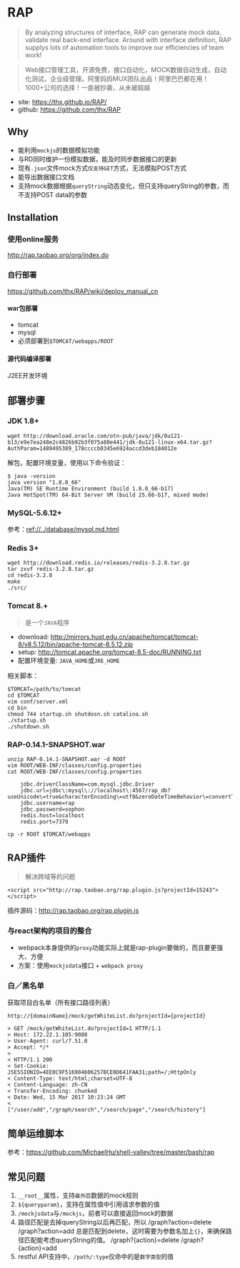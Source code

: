 # RAP

> By analyzing structures of interface, RAP can generate mock data, validate real back-end interface. Around with interface definition, RAP supplys lots of automation tools to improve our efficiencies of team work!

> Web接口管理工具，开源免费，接口自动化，MOCK数据自动生成，自动化测试，企业级管理。阿里妈妈MUX团队出品！阿里巴巴都在用！1000+公司的选择！一直被抄袭，从未被超越

* site: <https://thx.github.io/RAP/>
* github: <https://github.com/thx/RAP>



## Why

* 能利用`mockjs`的数据模拟功能
* 与RD同时维护一份模拟数据，能及时同步数据接口的更新
* 现有`.json`文件mock方式`仅支持GET`方式，无法模拟POST方式
* 能导出数据接口文档
* 支持mock数据根据`queryString`动态变化，但只支持queryString的参数，而不支持POST data的参数




## Installation

### 使用online服务

<http://rap.taobao.org/org/index.do>


### 自行部署

<https://github.com/thx/RAP/wiki/deploy_manual_cn>

#### war包部署

* tomcat
* mysql
* 必须部署到`$TOMCAT/webapps/ROOT`


#### 源代码编译部署

J2EE开发环境





## 部署步骤

### JDK 1.8+

    wget http://download.oracle.com/otn-pub/java/jdk/8u121-b13/e9e7ea248e2c4826b92b3f075a80e441/jdk-8u121-linux-x64.tar.gz?AuthParam=1489495389_178ccccb0345e6924accd3deb184012e

解包，配置环境变量，使用以下命令验证：

    $ java -version
    java version "1.8.0_66"
    Java(TM) SE Runtime Environment (build 1.8.0_66-b17)
    Java HotSpot(TM) 64-Bit Server VM (build 25.66-b17, mixed mode)


### MySQL-5.6.12+

参考：<ref://../database/mysql.md.html>


### Redis 3+

    wget http://download.redis.io/releases/redis-3.2.8.tar.gz
    tar zxvf redis-3.2.8.tar.gz
    cd redis-3.2.8
    make
    ./src/




### Tomcat 8.+

> 是一个`JAVA`程序

* download: <http://mirrors.hust.edu.cn/apache/tomcat/tomcat-8/v8.5.12/bin/apache-tomcat-8.5.12.zip>
* setup: <http://tomcat.apache.org/tomcat-8.5-doc/RUNNING.txt>
* 配置环境变量: `JAVA_HOME`或`JRE_HOME`

相关脚本：

    $TOMCAT=/path/to/tomcat
    cd $TOMCAT
    vim conf/server.xml
    cd bin
    chmod 744 startup.sh shutdosn.sh catalina.sh
    ./startup.sh
    ./shutdown.sh
    

### RAP-0.14.1-SNAPSHOT.war

    unzip RAP-0.14.1-SNAPSHOT.war -d ROOT
    vim ROOT/WEB-INF/classes/config.properties
    cat ROOT/WEB-INF/classes/config.properties

        jdbc.driverClassName=com.mysql.jdbc.Driver
        jdbc.url=jdbc\:mysql\://localhost\:4567/rap_db?useUnicode\=true&characterEncoding\=utf8&zeroDateTimeBehavior\=convertToNull&noAccessToProcedureBodies\=true
        jdbc.username=rap
        jdbc.password=sophon
        redis.host=localhost
        redis.port=7379

    cp -r ROOT $TOMCAT/webapps






## RAP插件

> 解决跨域等的问题

    <script src="http://rap.taobao.org/rap.plugin.js?projectId=15243"></script>

插件源码：<http://rap.taobao.org/rap.plugin.js>

### 与react架构的项目的整合

* webpack本身提供的`proxy`功能实际上就是rap-plugin要做的，而且要更强大、方便
* 方案：使用`mockjsdata`接口 + `webpack proxy`



### 白／黑名单

获取项目白名单（所有接口路径列表）

    http://{domainName}/mock/getWhiteList.do?projectId={projectId}

    > GET /mock/getWhiteList.do?projectId=1 HTTP/1.1
    > Host: 172.22.1.105:9080
    > User-Agent: curl/7.51.0
    > Accept: */*
    >
    < HTTP/1.1 200
    < Set-Cookie: JSESSIONID=4EE0C9F516904606257BCE0D641FAA31;path=/;HttpOnly
    < Content-Type: text/html;charset=UTF-8
    < Content-Language: zh-CN
    < Transfer-Encoding: chunked
    < Date: Wed, 15 Mar 2017 10:23:24 GMT
    <
    ["/user/add","/graph/search","/search/page","/search/history"]


## 简单运维脚本

参考：<https://github.com/MichaelHu/shell-valley/tree/master/bash/rap>



## 常见问题

1. `__root__`属性，支持`最外层`数据的mock规则
2. `${queryparam}`，支持在属性值中引用请求参数的值
3. `/mockjsdata`与`/mockjs`，前者可以直接返回mock的数据
4. 路径匹配是去掉queryString以后再匹配，所以
        /graph?action=delete
        /graph?action=add
    总是匹配到delete，这时需要为参数名加上`{}`，来确保路径匹配能考虑queryString的值。
        /graph?{action}=delete
        /graph?{action}=add
5. restful API支持中，`/path/:type`仅命中的是`数字类型`的值
